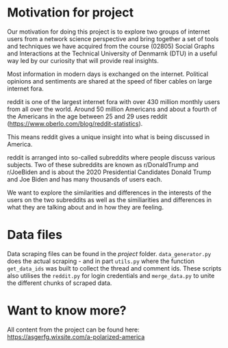 # Motivation for project


Our motivation for doing this project is to explore two groups of internet users from a network science perspective and bring together a set of tools and techniques we have acquired from the course (02805) Social Graphs and Interactions at the Technical University of Denmarnk (DTU) in a useful way led by our curiosity that will provide real insights. 

Most information in modern days is exchanged on the internet. Political opinions and sentiments are shared at the speed of fiber cables on large internet fora. 

reddit is one of the largest internet fora with over 430 million monthly users from all over the world.  Around 50 million Americans and about a fourth of the Americans in the age between 25 and 29 uses reddit (https://www.oberlo.com/blog/reddit-statistics). 

This means reddit gives a unique insight into what is being discussed in America.

reddit is arranged into so-called subreddits where people discuss various subjects. Two of these subreddits are known as r/DonaldTrump and r/JoeBiden and is about the 2020 Presidential Candidates Donald Trump and Joe Biden and has many thousands of users each. 

We want to explore the similarities and differences in the interests of the users on the two subreddits as well as the similiarities and differences in what they are talking about and in how they are feeling. 


# Data files
Data scraping files can be found in the *project* folder. `data_generator.py` does the actual scraping - and in part `utils.py` where the function `get_data_ids` was built to collect the thread and comment ids. These scripts also utilises the ``reddit.py`` for login credentials and ``merge_data.py`` to unite the different chunks of scraped data. 


# Want to know more?
All content from the project can be found here:
https://asgerfg.wixsite.com/a-polarized-america


